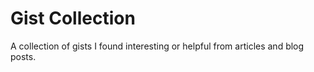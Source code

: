 # Gist Collection

A collection of gists I found interesting or helpful from articles and blog posts.

